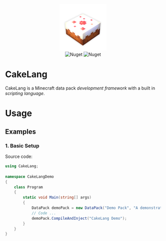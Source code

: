 
<div align=center>
 <img alt="CakeLang" src="assets/logo-shadow.png" width="30%">
 <br>
 <img alt="Nuget" src="https://img.shields.io/nuget/v/CakeLang">
 <!--<img alt="GitHub release (latest by date)" src="https://img.shields.io/github/v/release/WilliamRagstad/CakeLang">-->
 <img alt="Nuget" src="https://img.shields.io/nuget/dt/CakeLang">
</div>

# CakeLang
CakeLang is a Minecraft data pack *development framework* with a built in *scripting language*.

# Usage

## Examples

### 1. Basic Setup

Source code:

```c#
using CakeLang;

namespace CakeLangDemo
{
    class Program
    {
        static void Main(string[] args)
        {
            DataPack demoPack = new DataPack("Demo Pack", "A demonstration of CakeLang!", "demopack");
            // Code ...
            demoPack.CompileAndInject("CakeLang Demo");
        }
    }
}
```
